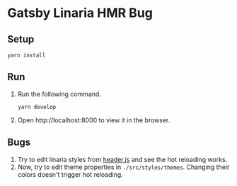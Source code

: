 # Gatsby Linaria HMR Bug

## Setup

```shell
yarn install
```

## Run

1. Run the following command.
   ```shell
   yarn develop
   ```
2. Open http://localhost:8000 to view it in the browser.

## Bugs

1. Try to edit linaria styles from [header.js](./src/components/header.js) and see the hot reloading works.
2. Now, try to edit theme properties in `./src/styles/themes`. Changing their colors doesn't trigger hot reloading.
